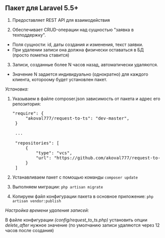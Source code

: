 ## Пакет для Laravel 5.5+

1. Предоставляет REST API для взаимодействия
 
2. Обеспечивает CRUD-операции над сущностью "заявка в техподдержку".
- Поля сущности: id, даты создания и изменения, текст заявки.
- При удалении записи она должна физически оставаться в БД (просто пометка ставится)
 
3. Записи, созданные более N часов назад, автоматически удаляются.
- Значение N задается индивидуально (однократно) для каждого клиента, котороому будет установлен пакет.

*Установка:*

1. Указываем в файле composer.json зависимость от пакета и адрес его репозитория:

    
    <pre>"require": {
    	"akoval777/request-to-ts": "dev-master",
    }

    ...

    "repositories": [
	    {
	        "type": "vcs",
	        "url": "https://github.com/akoval777/request-to-ts"
	    }
    ]</pre>

2. Устанавливаем пакет с помощью команды `composer update`
3. Выполняем миграции: `php artisan migrate`
4. Копируем файл конфигурации пакета в основное приложение: `php artisan vendor:publish`

*Настройка времени удаления записей:*

В файле конфигурации *(config/request_to_ts.php)* установить опции *delete_after* нужное значение (по умолчанию записи удаляются через 12 часов после создания)
